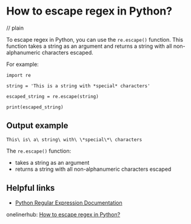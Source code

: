 # How to escape regex in Python?
// plain

To escape regex in Python, you can use the `re.escape()` function. This function takes a string as an argument and returns a string with all non-alphanumeric characters escaped.

For example:
```
import re

string = 'This is a string with *special* characters'

escaped_string = re.escape(string)

print(escaped_string)
```

## Output example

```
This\ is\ a\ string\ with\ \*special\*\ characters
```

The `re.escape()` function:
- takes a string as an argument
- returns a string with all non-alphanumeric characters escaped

## Helpful links
- [Python Regular Expression Documentation](https://docs.python.org/3/library/re.html)

onelinerhub: [How to escape regex in Python?](https://onelinerhub.com/python-regex/how-to-escape-regex-in-python)